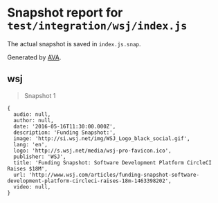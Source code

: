 # Snapshot report for `test/integration/wsj/index.js`

The actual snapshot is saved in `index.js.snap`.

Generated by [AVA](https://avajs.dev).

## wsj

> Snapshot 1

    {
      audio: null,
      author: null,
      date: '2016-05-16T11:30:00.000Z',
      description: 'Funding Snapshot:',
      image: 'http://si.wsj.net/img/WSJ_Logo_black_social.gif',
      lang: 'en',
      logo: 'http://s.wsj.net/media/wsj-pro-favicon.ico',
      publisher: 'WSJ',
      title: 'Funding Snapshot: Software Development Platform CircleCI Raises $18M',
      url: 'http://www.wsj.com/articles/funding-snapshot-software-development-platform-circleci-raises-18m-1463398202',
      video: null,
    }

